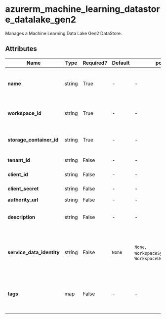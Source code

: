 # azurerm_machine_learning_datastore_datalake_gen2

Manages a Machine Learning Data Lake Gen2 DataStore.

## Attributes

| Name | Type | Required? | Default  | possible values | Description |
| ---- | ---- | --------- | -------- | ----------- | ----------- |
| **name** | string | True | -  |  -  | The name of the Machine Learning DataStore. Changing this forces a new Machine Learning DataStore to be created. | 
| **workspace_id** | string | True | -  |  -  | The ID of the Machine Learning Workspace. Changing this forces a new Machine Learning DataStore to be created. | 
| **storage_container_id** | string | True | -  |  -  | The ID of the Storage Account Container. Changing this forces a new Machine Learning DataStore to be created. | 
| **tenant_id** | string | False | -  |  -  | The ID of the Tenant which the Service Principal belongs to. | 
| **client_id** | string | False | -  |  -  | The object ID of the Service Principal. | 
| **client_secret** | string | False | -  |  -  | The secret of the Service Principal. | 
| **authority_url** | string | False | -  |  -  | An URL used for authentication. | 
| **description** | string | False | -  |  -  | Text used to describe the asset. Changing this forces a new Machine Learning DataStore to be created. | 
| **service_data_identity** | string | False | `None`  |  `None`, `WorkspaceSystemAssignedIdentity`, `WorkspaceUserAssignedIdentity`  | Specifies which identity to use when retrieving data from the specified source. Defaults to `None`. Possible values are `None`, `WorkspaceSystemAssignedIdentity` and `WorkspaceUserAssignedIdentity`. | 
| **tags** | map | False | -  |  -  | A mapping of tags which should be assigned to the Machine Learning DataStore. Changing this forces a new Machine Learning DataStore to be created. | 

